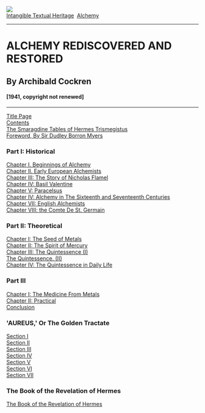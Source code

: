 [![](../../cdshop/ithlogo.png)](../../index)  
[Intangible Textual Heritage](../../index)  [Alchemy](../index) 

------------------------------------------------------------------------

# ALCHEMY REDISCOVERED AND RESTORED

## By Archibald Cockren

#### \[1941, copyright not renewed\]

------------------------------------------------------------------------

[Title Page](arr00)  
[Contents](arr01)  
[The Smaragdine Tables of Hermes Trismegistus](arr02)  
[Foreword, By Sir Dudley Borron Myers](arr03)  
<span id="section_000"></span>

### Part I: Historical

[Chapter I. Beginnings of Alchemy](arr04)  
[Chapter II. Early European Alchemists](arr05)  
[Chapter III: The Story of Nicholas Flamel](arr06)  
[Chapter IV: Basil Valentine](arr07)  
[Chapter V: Paracelsus](arr08)  
[Chapter IV: Alchemy in The Sixteenth and Seventeenth
Centuries](arr09)  
[Chapter VII: English Alchemists](arr10)  
[Chapter VIII: the Comte De St. Germain](arr11)  
<span id="section_001"></span>

### Part II: Theoretical

[Chapter I: The Seed of Metals](arr12)  
[Chapter II: The Spirit of Mercury](arr13)  
[Chapter III: The Quintessence (I)](arr14)  
[The Quintessence. (II)](arr15)  
[Chapter IV: The Quintessence in Daily Life](arr16)  
<span id="section_002"></span>

### Part III

[Chapter I: The Medicine From Metals](arr17)  
[Chapter II: Practical](arr18)  
[Conclusion](arr19)  
<span id="section_003"></span>

### 'AUREUS,' Or The Golden Tractate

[Section I](arr20)  
[Section II](arr21)  
[Section III](arr22)  
[Section IV](arr23)  
[Section V](arr24)  
[Section VI](arr25)  
[Section VII](arr26)  
<span id="section_004"></span>

### The Book of the Revelation of Hermes

[The Book of the Revelation of Hermes](arr27)  
